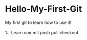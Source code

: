 Hello-My-First-Git
==================

My first git to learn how to use it!

1、Learn commit push pull checkout
